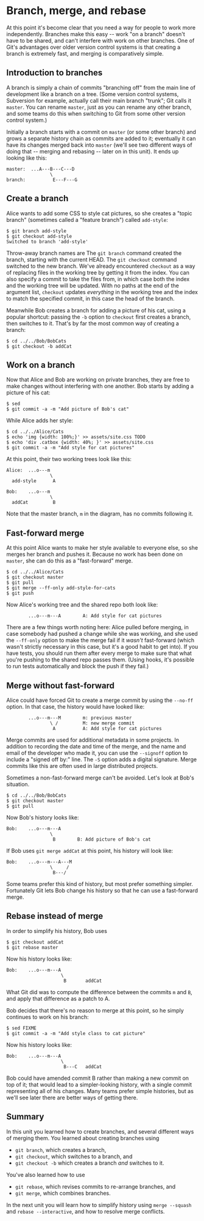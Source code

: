 # Branch, merge, and rebase

At this point it's become clear that you need a way for people to work more
independently.  Branches make this easy -- work "on a branch" doesn't have to
be shared, and can't interfere with work on other branches.  One of Git's
advantages over older version control systems is that creating a branch is
extremely fast, and merging is comparatively simple.

## Introduction to branches

A branch is simply a chain of commits "branching off" from the main line of
development like a branch on a tree.  (Some version control systems,
Subversion for example, actually call their main branch "trunk"; Git calls it
`master`.  You can rename `master`, just as you can rename any other branch,
and some teams do this when switching to Git from some other version control
system.)

Initially a branch starts with a commit on `master` (or some other branch) and
grows a separate history chain as commits are added to it; eventually it can
have its changes merged back into `master` (we'll see two different ways of
doing that -- merging and rebasing -- later on in this unit).  It ends up
looking like this:

```
master:  ...A---B---C---D
                \
branch:          E---F---G
```

## Create a branch

Alice wants to add some CSS to style cat pictures, so she creates a
"topic branch" (sometimes called a "feature branch") called
`add-style`: 

```
$ git branch add-style
$ git checkout add-style
Switched to branch 'add-style'
```

Throw-away branch names are 
The `git branch` command created the branch, starting with the current HEAD.
The `git checkout` command switched to the new branch.  We've already
encountered `checkout` as a way of replacing files in the working tree by
getting it from the index.  You can also specify a commit to take the files
from, in which case both the index and the working tree will be updated.  With
no paths at the end of the argument list, `checkout` updates *everything* in
the working tree and the index to match the specified commit, in this case the
head of the branch.

Meanwhile Bob creates a branch for adding a picture of his cat, using a
popular shortcut:  passing the `-b` option to `checkout` first creates a
branch, then switches to it.  That's by far the most common way of creating a
branch:

```
$ cd ../../Bob/BobCats
$ git checkout -b addCat
```

## Work on a branch

Now that Alice and Bob are working on private branches, they are free to make
changes without interfering with one another.  Bob starts by adding a picture
of his cat:

```
$ sed 
$ git commit -a -m "Add picture of Bob's cat"
```

While Alice adds her style:

```
$ cd ../../Alice/Cats
$ echo 'img {width: 100%;}' >> assets/site.css TODO
$ echo 'div .catbox {width: 40%; }' >> assets/site.css
$ git commit -a -m "Add style for cat pictures"
```

At this point, their two working trees look like this:

```
Alice:  ...o---m
                \
  add-style		 A		 

Bob:    ...o---m
                \
  addCat		 B				 
```

Note that the master branch, `m` in the diagram, has no commits following it.

## Fast-forward merge

At this point Alice wants to make her style available to everyone else, so she
merges her branch and pushes it.  Because no work has been done on `master`,
she can do this as a "fast-forward" merge.

```
$ cd ../../Alice/Cats
$ git checkout master
$ git pull
$ git merge --ff-only add-style-for-cats
$ git push
```

Now Alice's working tree and the shared repo both look like:

```
        ...o---m---A        A: Add style for cat pictures
```

There are a few things worth noting here:  Alice pulled before merging, in
case somebody had pushed a change while she was working, and she used the
`--ff-only` option to make the merge fail if it *wasn't* fast-forward (which
wasn't strictly necessary in this case, but it's a good habit to get into).
If you have tests, you should run them after every merge to make sure that
what you're pushing to the shared repo passes them.  (Using hooks, it's
possible to run tests automatically and block the push if they fail.)

## Merge without fast-forward

Alice could have forced Git to create a merge commit by using the `--no-ff`
option.  In that case, the history would have looked like:

```
        ...o---m---M        m: previous master
                \ /         M: new merge commit
				 A          A: Add style for cat pictures
```

Merge commits are used for additional metadata in some projects.  In addition
to recording the date and time of the merge, and the name and email of the
developer who made it, you can use the `--signoff` option to include a "signed
off by:"  line.  The `-S` option adds a digital signature.  Merge commits like
this are often used in large distributed projects.

Sometimes a non-fast-forward merge can't be avoided.  Let's look at Bob's
situation.

```
$ cd ../../Bob/BobCats
$ git checkout master
$ git pull
```

Now Bob's history looks like:

```
Bob:    ...o---m---A
                \
                 B        B: Add picture of Bob's cat
```

If Bob uses `git merge addCat` at this point, his history will look like:

```
Bob:    ...o---m---A---M
                \     /
                 B---/
```

Some teams prefer this kind of history, but most prefer something simpler.
Fortunately Git lets Bob change his history so that he can use a fast-forward
merge. 

## Rebase instead of merge

In order to simplify his history, Bob uses

```
$ git checkout addCat
$ git rebase master
```

Now his history looks like:

```
Bob:    ...o---m---A
                    \
                     B       addCat
```

What Git did was to compute the difference between the commits `m` and `B`,
and apply that difference as a patch to A.

Bob decides that there's no reason to merge at this point, so he simply
continues to work on his branch:

```
$ sed FIXME
$ git commit -a -m "Add style class to cat picture"
```
Now his history looks like:

```
Bob:    ...o---m---A
                    \
                     B---C   addCat
```

Bob could have amended commit B rather than making a new commit on top of it;
that would lead to a simpler-looking history, with a single commit
representing all of his changes.  Many teams prefer simple histories, but as
we'll see later there are better ways of getting there.


## Summary

In this unit you learned how to create branches, and several different ways
of merging them.  You learned about creating branches using

* `git branch`, which creates a branch,
* `git checkout`, which switches to a branch, and
* `git checkout -b` which creates a branch *and* switches to it.

You've also learned how to use 

* `git rebase`, which revises commits to re-arrange branches, and
* `git merge`, which combines branches.

In the next unit you will learn how to simplify history using `merge --squash`
and `rebase --interactive`, and how to resolve merge conflicts.
